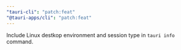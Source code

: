 ```yaml
---
"tauri-cli": "patch:feat"
"@tauri-apps/cli": "patch:feat"
---
```


Include Linux destkop environment and session type in `tauri info` command.

